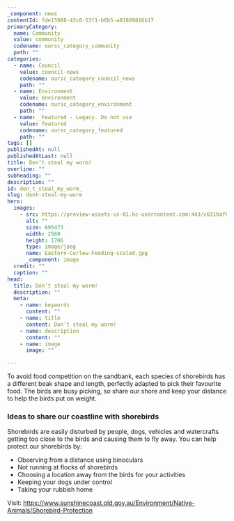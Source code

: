 ```yaml
---
_component: news
contentId: fde15988-43c0-53f1-b6b5-a81889816b17
primaryCategory:
  name: Community
  value: community
  codename: oursc_category_community
  path: ""
categories:
  - name: Council
    value: council-news
    codename: oursc_category_council_news
    path: ""
  - name: Environment
    value: environment
    codename: oursc_category_environment
    path: ""
  - name: _Featured - Legacy. Do not use
    value: featured
    codename: oursc_category_featured
    path: ""
tags: []
publishedAt: null
publishedAtLast: null
title: Don’t steal my worm!
overline: ""
subheading: ""
description: ""
id: don_t_steal_my_worm_
slug: dont-steal-my-worm
hero:
  images:
    - src: https://preview-assets-us-01.kc-usercontent.com:443/c631baf8-1b46-001f-580c-d0001b68b4a8/103514b4-a46c-4828-9745-42bfd56a62ba/Eastern-Curlew-Feeding-scaled.jpg
      alt: ""
      size: 695473
      width: 2560
      height: 1706
      type: image/jpeg
      name: Eastern-Curlew-Feeding-scaled.jpg
      _component: image
  credit: ""
  caption: ""
head:
  title: Don’t steal my worm!
  description: ""
  meta:
    - name: keywords
      content: ""
    - name: title
      content: Don’t steal my worm!
    - name: description
      content: ""
    - name: image
      image: ""

---
```

To avoid food competition on the sandbank, each species of shorebirds has a different beak shape and length, perfectly adapted to pick their favourite food. The birds are busy picking, so share our shore and keep your distance to help the birds put on weight. 

### Ideas to share our coastline with shorebirds

Shorebirds are easily disturbed by people, dogs, vehicles and watercrafts getting too close to the birds and causing them to fly away. You can help protect our shorebirds by:

*   Observing from a distance using binoculars
*   Not running at flocks of shorebirds
*   Choosing a location away from the birds for your activities
*   Keeping your dogs under control
*   Taking your rubbish home

Visit: <https://www.sunshinecoast.qld.gov.au/Environment/Native-Animals/Shorebird-Protection>
